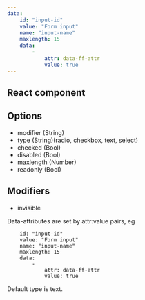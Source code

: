 ```yaml
---
data:
    id: "input-id"
    value: "Form input"
    name: "input-name"
    maxlength: 15
    data:
        -
            attr: data-ff-attr
            value: true
---
```


## React component

<div data-ff_module-form-input="" ></div>

## Options

- modifier (String)
- type (String)(radio, checkbox, text, select)
- checked (Bool)
- disabled (Bool)
- maxlength (Number)
- readonly (Bool)

## Modifiers 

- invisible


Data-attributes are set by attr:value pairs, eg
```
    id: "input-id"
    value: "Form input"
    name: "input-name"
    maxlength: 15
    data:
        -
            attr: data-ff-attr
            value: true
```

Default type is text.
